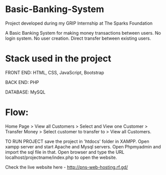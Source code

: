 # Basic-Banking-System

Project developed during my GRIP Internship at The Sparks Foundation

A Basic Banking System for making money transactions between users.
No login system. No user creation. 
Direct transfer between existing users.

# Stack used in the project
FRONT END: HTML, CSS, JavaScript, Bootstrap

BACK END: PHP

DATABASE: MySQL

# Flow:
Home Page > View all Customers > Select and View one
Customer > Transfer Money > Select customer to transfer to >
View all Customers.

TO RUN PROJECT save the project in 'htdocs' folder in XAMPP. 
Open xampp server and start Apache and Mysql servers.
Open Phpmyadmin and import the sql file in that.
Open browser and type the URL localhost/projectname/index.php to open the website.

Check the live website here - http://pns-web-hosting.rf.gd/
